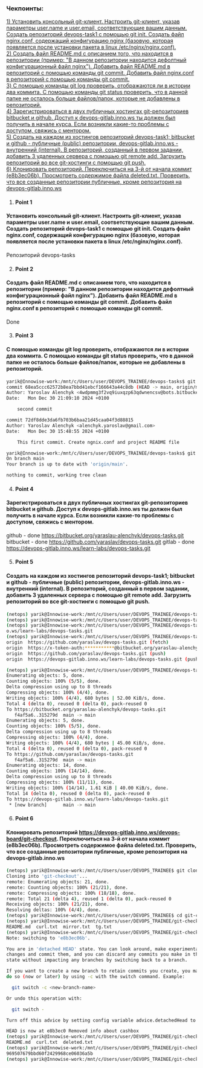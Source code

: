 ### Чекпоинты:

[1) Установить консольный git-клиент. Настроить git-клиент, указав параметры user.name и user.email, соответствующие вашим данным. Создать репозиторий devops-task1 с помощью git init. Создать файл nginx.conf, содержащий конфигурацию nginx (базовую, которая появляется после установки пакета в linux /etc/nginx/nginx.conf). ](#Point-1)  
[2) Создать файл README.md с описанием того, что находится в репозитории (пример: "В данном репозитории находится дефолтный конфигурационный файл nginx"). Добавить файл README.md в репозиторий с помощью команды git commit. Добавить файл nginx.conf в репозиторий с помощью команды git commit. ](#Point-2)  
[3) С помощью команды git log проверить, отображаются ли в истории два коммита. С помощью команды git status проверить, что в данной папке не осталось больше файлов/папок, которые не добавлены в репозиторий.](#Point-3)  
[4) Зарегистрироваться в двух публичных хостингах git-репозиториев bitbucket и github. Доступ к devops-gitlab.inno.ws ты должен был получить в начале курса. Если возникли какие-то проблемы с доступом, свяжись с ментором.](#Point-4)   
[5) Создать на каждом из хостингов репозиторий devops-task1; bitbucket и github - публичные (public) репозитории, devops-gitlab.inno.ws - внутренний (internal). В репозиторий, созданный в первом задании, добавить 3 удаленных сервера с помощью git remote add. Загрузить репозиторий во все git-хостинги с помощью git push.](#Point-5)  
[6) Клонировать репозиторий. Переключиться на 3-й от начала коммит (e8b3ec06b). Просмотреть содержимое файла deleted.txt. Проверить, что все созданные репозитории публичные, кроме репозитория на devops-gitlab.inno.ws ](#Point-6)  

1. #### Point 1  
#### Установить консольный git-клиент. Настроить git-клиент, указав параметры user.name и user.email, соответствующие вашим данным. Создать репозиторий devops-task1 с помощью git init. Создать файл nginx.conf, содержащий конфигурацию nginx (базовую, которая появляется после установки пакета в linux /etc/nginx/nginx.conf).  

Репозиторий devops-tasks

2. #### Point 2  
 #### Создать файл README.md с описанием того, что находится в репозитории (пример: "В данном репозитории находится дефолтный конфигурационный файл nginx"). Добавить файл README.md в репозиторий с помощью команды git commit. Добавить файл nginx.conf в репозиторий с помощью команды git commit.

Done

3. #### Point 3  
 ####   С помощью команды git log проверить, отображаются ли в истории два коммита. С помощью команды git status проверить, что в данной папке не осталось больше файлов/папок, которые не добавлены в репозиторий.
```bash
yarik@Innowise-work:/mnt/c/Users/user/DEVOPS_TRAINEE/devops-tasks$ git log
commit 68ea5ccc62572b8ea7bbd41ebcf166643a44c8db (HEAD -> main, origin/main)
Author: Yaroslav Alenchyk <4wdpmmg3f2vq9iuxqzp63qdwnencsv@bots.bitbucket.org>
Date:   Mon Dec 30 21:09:10 2024 +0100

    second commit

commit 72df8dde3da6fb703b6baa21d45caa04f3d88815
Author: Yaroslav Alenchyk <alenchyk.yaroslav@gmail.com>
Date:   Mon Dec 30 15:48:55 2024 +0100

    This first commit. Create ngnix.conf and project README file
```
```bash
yarik@Innowise-work:/mnt/c/Users/user/DEVOPS_TRAINEE/devops-tasks$ git status 
On branch main
Your branch is up to date with 'origin/main'.

nothing to commit, working tree clean
```

4. #### Point 4  
 #### Зарегистрироваться в двух публичных хостингах git-репозиториев bitbucket и github. Доступ к devops-gitlab.inno.ws ты должен был получить в начале курса. Если возникли какие-то проблемы с доступом, свяжись с ментором.

github - done  https://bitbucket.org/yaraslau-alenchyk/devops-tasks.git
bitbucket - done https://github.com/yaraslav/devops-tasks.git
gitlab - done  https://devops-gitlab.inno.ws/learn-labs/devops-tasks.git
    
5. #### Point 5  
 #### Создать на каждом из хостингов репозиторий devops-task1; bitbucket и github - публичные (public) репозитории, devops-gitlab.inno.ws - внутренний (internal). В репозиторий, созданный в первом задании, добавить 3 удаленных сервера с помощью git remote add. Загрузить репозиторий во все git-хостинги с помощью git push.
```bash
(netops) yarik@Innowise-work:/mnt/c/Users/user/DEVOPS_TRAINEE/devops-tasks$ git remote add origin --all https://github.com/yaraslav/devops-tasks.git
(netops) yarik@Innowise-work:/mnt/c/Users/user/DEVOPS_TRAINEE/devops-tasks$ git remote set-url --add --push origin https://devops-gitlab.inn
(netops) yarik@Innowise-work:/mnt/c/Users/user/DEVOPS_TRAINEE/devops-tasks$ git remote set-url --add --push origin https://devops-gitlab.inn
o.ws/learn-labs/devops-tasks.git
(netops) yarik@Innowise-work:/mnt/c/Users/user/DEVOPS_TRAINEE/devops-tasks$ git remote -v
origin  https://github.com/yaraslav/devops-tasks.git (fetch)
origin  https://x-token-auth:***********@bitbucket.org/yaraslau-alenchyk/devops-tasks.git (push)
origin  https://github.com/yaraslav/devops-tasks.git (push)
origin  https://devops-gitlab.inno.ws/learn-labs/devops-tasks.git (push)
```

```bash
(netops) yarik@Innowise-work:/mnt/c/Users/user/DEVOPS_TRAINEE/devops-tasks$ git push 
Enumerating objects: 5, done.
Counting objects: 100% (5/5), done.
Delta compression using up to 8 threads
Compressing objects: 100% (4/4), done.
Writing objects: 100% (4/4), 680 bytes | 52.00 KiB/s, done.
Total 4 (delta 0), reused 0 (delta 0), pack-reused 0
To https://bitbucket.org/yaraslau-alenchyk/devops-tasks.git
   f4af5a6..315279d  main -> main
Enumerating objects: 5, done.
Counting objects: 100% (5/5), done.
Delta compression using up to 8 threads
Compressing objects: 100% (4/4), done.
Writing objects: 100% (4/4), 680 bytes | 45.00 KiB/s, done.
Total 4 (delta 0), reused 0 (delta 0), pack-reused 0
To https://github.com/yaraslav/devops-tasks.git
   f4af5a6..315279d  main -> main
Enumerating objects: 14, done.
Counting objects: 100% (14/14), done.
Delta compression using up to 8 threads
Compressing objects: 100% (11/11), done.
Writing objects: 100% (14/14), 1.61 KiB | 40.00 KiB/s, done.
Total 14 (delta 0), reused 0 (delta 0), pack-reused 0
To https://devops-gitlab.inno.ws/learn-labs/devops-tasks.git
 * [new branch]      main -> main
```

6. #### Point 6  
 ####  Клонировать репозиторий https://devops-gitlab.inno.ws/devops-board/git-checkout. Переключиться на 3-й от начала коммит (e8b3ec06b). Просмотреть содержимое файла deleted.txt. Проверить, что все созданные репозитории публичные, кроме репозитория на devops-gitlab.inno.ws
```bash
(netops) yarik@Innowise-work:/mnt/c/Users/user/DEVOPS_TRAINEE$ git clone https://devops-gitlab.inno.ws/devops-board/git-checkout.git
Cloning into 'git-checkout'...
remote: Enumerating objects: 21, done.
remote: Counting objects: 100% (21/21), done.
remote: Compressing objects: 100% (18/18), done.
remote: Total 21 (delta 4), reused 1 (delta 0), pack-reused 0
Receiving objects: 100% (21/21), done.
Resolving deltas: 100% (4/4), done.
(netops) yarik@Innowise-work:/mnt/c/Users/user/DEVOPS_TRAINEE$ cd git-checkout/
(netops) yarik@Innowise-work:/mnt/c/Users/user/DEVOPS_TRAINEE/git-checkout$ ls
README.md  curl.txt  mirror.txt  tg.txt
(netops) yarik@Innowise-work:/mnt/c/Users/user/DEVOPS_TRAINEE/git-checkout$ git checkout e8b3ec06b
Note: switching to 'e8b3ec06b'.

You are in 'detached HEAD' state. You can look around, make experimental
changes and commit them, and you can discard any commits you make in this
state without impacting any branches by switching back to a branch.

If you want to create a new branch to retain commits you create, you may
do so (now or later) by using -c with the switch command. Example:

  git switch -c <new-branch-name>

Or undo this operation with:

  git switch -

Turn off this advice by setting config variable advice.detachedHead to false

HEAD is now at e8b3ec0 Removed info about cashbox
(netops) yarik@Innowise-work:/mnt/c/Users/user/DEVOPS_TRAINEE/git-checkout$ ls
README.md  curl.txt  deleted.txt
(netops) yarik@Innowise-work:/mnt/c/Users/user/DEVOPS_TRAINEE/git-checkout$ cat deleted.txt 
969507679bbd60f2429968ce06036a5b
(netops) yarik@Innowise-work:/mnt/c/Users/user/DEVOPS_TRAINEE/git-checkout$
```